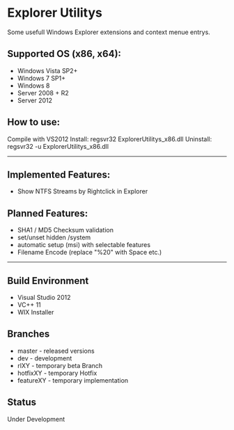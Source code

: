 Explorer Utilitys
================

Some usefull Windows Explorer extensions and context menue entrys.

## Supported OS (x86, x64):
- Windows Vista SP2+
- Windows 7 SP1+
- Windows 8
- Server 2008 + R2
- Server 2012

## How to use:
Compile with VS2012 
Install: regsvr32 ExplorerUtilitys_x86.dll
Uninstall: regsvr32 -u ExplorerUtilitys_x86.dll 

- - - - - - - - - - - - - - - - - - - - 
## Implemented Features:
- Show NTFS Streams by Rightclick in Explorer

## Planned Features:
- SHA1 / MD5 Checksum validation
- set/unset hidden /system
- automatic setup (msi) with selectable features
- Filename Encode (replace "%20" with Space etc.)
- - - - - - - - - - - - - - - - - - - - 

## Build Environment
- Visual Studio 2012
- VC++ 11
- WIX Installer

## Branches
- master - released versions
- dev - development
- rlXY - temporary beta Branch
- hotfixXY - temporary Hotfix
- featureXY - temporary implementation

## Status
Under Development

